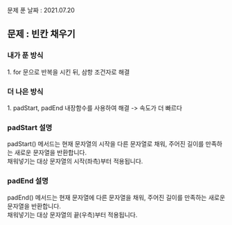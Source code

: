 문제 푼 날짜 : 2021.07.20

<h2>문제 : 빈칸 채우기</h2>

<h3>내가 푼 방식</h3>
<div>1. for 문으로 반복을 시킨 뒤, 삼항 조건자로 해결 </div>

<h3>더 나은 방식</h3>
<div>1. padStart, padEnd 내장함수를 사용하여 해결 -> 속도가 더 빠르다
</div>


<h3>padStart 설명</h3>
<div>
padStart() 메서드는 현재 문자열의 시작을 다른 문자열로 채워, 주어진 길이를 만족하는 새로운 문자열을 반환합니다.<br>
채워넣기는 대상 문자열의 시작(좌측)부터 적용됩니다.
</div>


<h3>padEnd 설명</h3>
<div>
padEnd() 메서드는 현재 문자열에 다른 문자열을 채워, 주어진 길이를 만족하는 새로운 문자열을 반환합니다.<br>
 채워넣기는 대상 문자열의 끝(우측)부터 적용됩니다.
</div>
